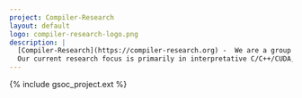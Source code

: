 ```yaml
---
project: Compiler-Research
layout: default
logo: compiler-research-logo.png
description: |
  [Compiler-Research](https://compiler-research.org) -  We are a group of programming languages enthusiasts located at Princeton University and CERN. Our primary goal is research into foundational software tools helping scientists to program for speed, interoperability, interactivity, flexibility, and reproducibility.
  Our current research focus is primarily in interpretative C/C++/CUDA, automatic differentiation tools, and C++ language interoperability with Python and D.
---
```


{% include gsoc_project.ext %}

